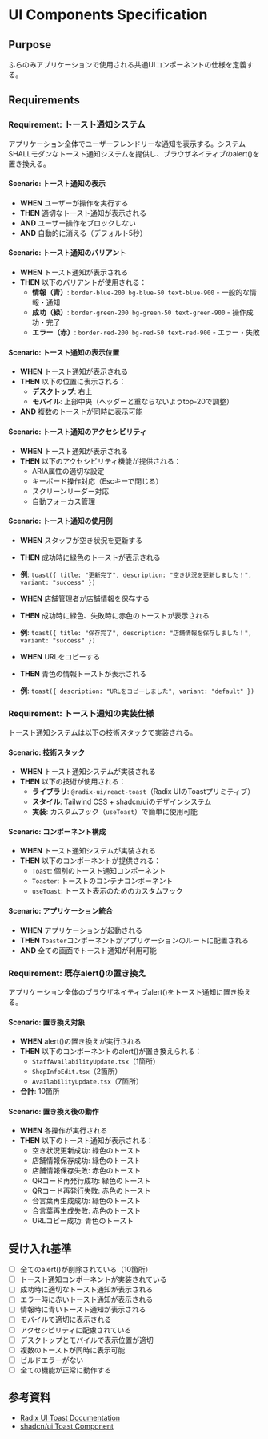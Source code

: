 # UI Components Specification

## Purpose
ふらのみアプリケーションで使用される共通UIコンポーネントの仕様を定義する。

## Requirements

### Requirement: トースト通知システム
アプリケーション全体でユーザーフレンドリーな通知を表示する。システムSHALLモダンなトースト通知システムを提供し、ブラウザネイティブのalert()を置き換える。

#### Scenario: トースト通知の表示
- **WHEN** ユーザーが操作を実行する
- **THEN** 適切なトースト通知が表示される
- **AND** ユーザー操作をブロックしない
- **AND** 自動的に消える（デフォルト5秒）

#### Scenario: トースト通知のバリアント
- **WHEN** トースト通知が表示される
- **THEN** 以下のバリアントが使用される：
  - **情報（青）**: `border-blue-200 bg-blue-50 text-blue-900` - 一般的な情報・通知
  - **成功（緑）**: `border-green-200 bg-green-50 text-green-900` - 操作成功・完了
  - **エラー（赤）**: `border-red-200 bg-red-50 text-red-900` - エラー・失敗

#### Scenario: トースト通知の表示位置
- **WHEN** トースト通知が表示される
- **THEN** 以下の位置に表示される：
  - **デスクトップ**: 右上
  - **モバイル**: 上部中央（ヘッダーと重ならないようtop-20で調整）
- **AND** 複数のトーストが同時に表示可能

#### Scenario: トースト通知のアクセシビリティ
- **WHEN** トースト通知が表示される
- **THEN** 以下のアクセシビリティ機能が提供される：
  - ARIA属性の適切な設定
  - キーボード操作対応（Escキーで閉じる）
  - スクリーンリーダー対応
  - 自動フォーカス管理

#### Scenario: トースト通知の使用例
- **WHEN** スタッフが空き状況を更新する
- **THEN** 成功時に緑色のトーストが表示される
- **例**: `toast({ title: "更新完了", description: "空き状況を更新しました！", variant: "success" })`

- **WHEN** 店舗管理者が店舗情報を保存する
- **THEN** 成功時に緑色、失敗時に赤色のトーストが表示される
- **例**: `toast({ title: "保存完了", description: "店舗情報を保存しました！", variant: "success" })`

- **WHEN** URLをコピーする
- **THEN** 青色の情報トーストが表示される
- **例**: `toast({ description: "URLをコピーしました", variant: "default" })`

### Requirement: トースト通知の実装仕様
トースト通知システムは以下の技術スタックで実装される。

#### Scenario: 技術スタック
- **WHEN** トースト通知システムが実装される
- **THEN** 以下の技術が使用される：
  - **ライブラリ**: `@radix-ui/react-toast`（Radix UIのToastプリミティブ）
  - **スタイル**: Tailwind CSS + shadcn/uiのデザインシステム
  - **実装**: カスタムフック（`useToast`）で簡単に使用可能

#### Scenario: コンポーネント構成
- **WHEN** トースト通知システムが実装される
- **THEN** 以下のコンポーネントが提供される：
  - `Toast`: 個別のトースト通知コンポーネント
  - `Toaster`: トーストのコンテナコンポーネント
  - `useToast`: トースト表示のためのカスタムフック

#### Scenario: アプリケーション統合
- **WHEN** アプリケーションが起動される
- **THEN** `Toaster`コンポーネントがアプリケーションのルートに配置される
- **AND** 全ての画面でトースト通知が利用可能

### Requirement: 既存alert()の置き換え
アプリケーション全体のブラウザネイティブalert()をトースト通知に置き換える。

#### Scenario: 置き換え対象
- **WHEN** alert()の置き換えが実行される
- **THEN** 以下のコンポーネントのalert()が置き換えられる：
  - `StaffAvailabilityUpdate.tsx`（1箇所）
  - `ShopInfoEdit.tsx`（2箇所）
  - `AvailabilityUpdate.tsx`（7箇所）
- **合計**: 10箇所

#### Scenario: 置き換え後の動作
- **WHEN** 各操作が実行される
- **THEN** 以下のトースト通知が表示される：
  - 空き状況更新成功: 緑色のトースト
  - 店舗情報保存成功: 緑色のトースト
  - 店舗情報保存失敗: 赤色のトースト
  - QRコード再発行成功: 緑色のトースト
  - QRコード再発行失敗: 赤色のトースト
  - 合言葉再生成成功: 緑色のトースト
  - 合言葉再生成失敗: 赤色のトースト
  - URLコピー成功: 青色のトースト

## 受け入れ基準

- [ ] 全てのalert()が削除されている（10箇所）
- [ ] トースト通知コンポーネントが実装されている
- [ ] 成功時に適切なトースト通知が表示される
- [ ] エラー時に赤いトースト通知が表示される
- [ ] 情報時に青いトースト通知が表示される
- [ ] モバイルで適切に表示される
- [ ] アクセシビリティに配慮されている
- [ ] デスクトップとモバイルで表示位置が適切
- [ ] 複数のトーストが同時に表示可能
- [ ] ビルドエラーがない
- [ ] 全ての機能が正常に動作する

## 参考資料

- [Radix UI Toast Documentation](https://www.radix-ui.com/primitives/docs/components/toast)
- [shadcn/ui Toast Component](https://ui.shadcn.com/docs/components/toast)
